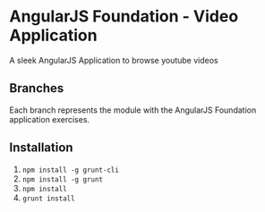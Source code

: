 # AngularJS Foundation - Video Application

A sleek AngularJS Application to browse youtube videos

## Branches

Each branch represents the module with the AngularJS Foundation application exercises.

## Installation

1. `npm install -g grunt-cli`
2. `npm install -g grunt`
3. `npm install`
4. `grunt install`
